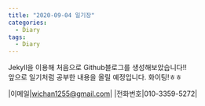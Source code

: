 ```yaml
---
title: "2020-09-04 일기장"
categories: 
  - Diary
tags:
  - Diary
---
```



Jekyll을 이용해 처음으로 Github블로그를 생성해보았습니다!!    
앞으로 일기처럼 공부한 내용을 올릴 예정입니다. 화이팅!ㅎㅎ

|이메일|wichan1255@gmail.com|
|전화번호|010-3359-5272|